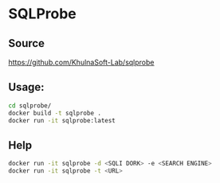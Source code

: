 # SQLProbe

## Source

https://github.com/KhulnaSoft-Lab/sqlprobe
 
## Usage:

```bash
cd sqlprobe/
docker build -t sqlprobe .
docker run -it sqlprobe:latest
```

## Help
```bash
docker run -it sqlprobe -d <SQLI DORK> -e <SEARCH ENGINE>
docker run -it sqlprobe -t <URL>    
```
